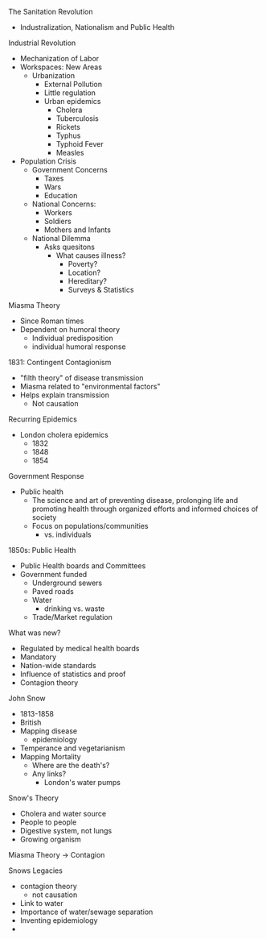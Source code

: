 The Sanitation Revolution
- Industralization, Nationalism and Public Health 

Industrial Revolution 
- Mechanization of Labor 
- Workspaces: New Areas
	- Urbanization 
		- External Pollution 
		- Little regulation 
		- Urban epidemics
			- Cholera 
			- Tuberculosis 
			- Rickets
			- Typhus 
			- Typhoid Fever
			- Measles 
- Population Crisis 
	- Government Concerns 
		- Taxes 
		- Wars 
		- Education
	- National Concerns:
		- Workers
		- Soldiers 
		- Mothers and Infants 
	- National Dilemma 
		- Asks quesitons 
			- What causes illness?
				- Poverty?
				- Location?
				- Hereditary?
				- Surveys & Statistics

Miasma Theory
- Since Roman times 
- Dependent on humoral theory 
	- Individual predisposition 
	- individual humoral response 

1831: Contingent Contagionism 
- "filth theory" of disease transmission 
- Miasma related to "environmental factors"
- Helps explain transmission 
	- Not causation 

Recurring Epidemics
- London cholera epidemics 
	- 1832
	- 1848
	- 1854

Government Response 
- Public health 
	- The science and art of preventing disease, prolonging life and promoting health through organized efforts and informed choices of society 
	- Focus on populations/communities 
		- vs. individuals 

1850s: Public Health 
- Public Health boards and Committees 
- Government funded
	- Underground sewers 
	- Paved roads 
	- Water 
		- drinking vs. waste 
	- Trade/Market regulation 

What was new?
- Regulated by medical health boards
- Mandatory 
- Nation-wide standards
- Influence of statistics and proof 
- Contagion theory 

John Snow 
- 1813-1858
- British 
- Mapping disease 
	- epidemiology 
- Temperance and vegetarianism 
- Mapping Mortality 
	- Where are the death's?
	- Any links?
		- London's water pumps 

Snow's Theory 
- Cholera and water source 
- People to people 
- Digestive system, not lungs
- Growing organism 

Miasma Theory -> Contagion 

Snows Legacies 
- contagion theory 
	- not causation 
- Link to water 
- Importance of water/sewage separation 
- Inventing epidemiology 
- 